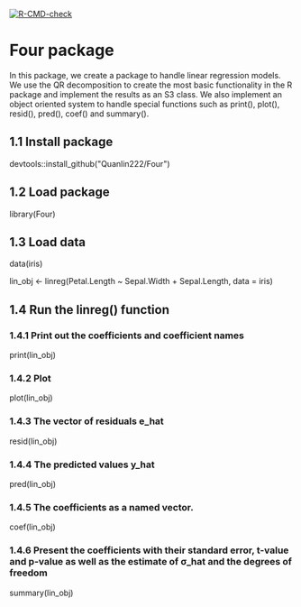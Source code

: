 <!-- badges: start -->
[![R-CMD-check](https://github.com/Quanlin222/Four/actions/workflows/R-CMD-check.yaml/badge.svg)](https://github.com/Quanlin222/Four/actions/workflows/R-CMD-check.yaml)
<!-- badges: end -->

# Four package

In this package, we create a package to handle linear regression models. 
We use the QR decomposition to create the most basic functionality in the R package and implement the results as an S3 class.
We also implement an object oriented system to handle special functions such as print(), plot(), resid(), pred(), coef() and summary().


## 1.1 Install package

devtools::install_github("Quanlin222/Four")

## 1.2 Load package

library(Four)

## 1.3 Load data

data(iris)

lin_obj <- linreg(Petal.Length ~ Sepal.Width + Sepal.Length, data = iris)

## 1.4 Run the linreg() function

### 1.4.1 Print out the coefficients and coefficient names

print(lin_obj)

### 1.4.2 Plot

plot(lin_obj)

### 1.4.3 The vector of residuals e_hat

resid(lin_obj)


### 1.4.4 The predicted values y_hat

pred(lin_obj)


### 1.4.5 The coefficients as a named vector.

coef(lin_obj)

### 1.4.6 Present the coefficients with their standard error, t-value and p-value as well as the estimate of σ_hat and the degrees of freedom

summary(lin_obj)
